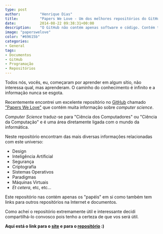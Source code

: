 ```yaml
---
type: post
author:         "Henrique Dias"
title:          "Papers We Love - Um dos melhores repositórios do GitHub"
date:           2014-08-22 09:38:31+00:00
description:    "O GitHub não contém apenas software e código. Contém também conhecimento. Um grande exemplo é o repositório Papers We Love."
image: "paperswelove"
color: "#69615b"
categories:
- General
tags:
- Documentos
- GitHub
- Programação
- Repositórios
---
```


Todos nós, vocês, eu, começaram por aprender em algum sítio, não interessa qual, mas aprenderam. O caminho do conhecimento é infinito e a informação nunca se esgota.

Recentemente encontrei um excelente repositório no [GitHub](https://github.com) chamado ["Papers We Love"](https://github.com/papers-we-love/papers-we-love) que contém muita informação sobre _computer science_.

_Computer Science_ traduz-se para "Ciência dos Computadores" ou "Ciência da Computação" e é uma área diretamente ligada com o mundo da informática.

Neste repositório encontram das mais diversas informações relacionadas com este universo:

  * Design
  * Inteligência Artificial
  * Segurança
  * Criptografia
  * Sistemas Operativos
  * Paradigmas
  * Máquinas Virtuais
  * *Et cetera*, etc, etc...

Este repositório nas contém apenas os "papéis" em si como também tem links para outros repositórios na Internet e documentos.

Como achei o repositório extremamente útil e interessante decidi compartilhá-lo convosco pois tenho a certeza de que vos será útil.

**Aqui está o link para o [site](http://papers-we-love.github.io/) e para o [repositório](https://github.com/papers-we-love/papers-we-love) :)**
